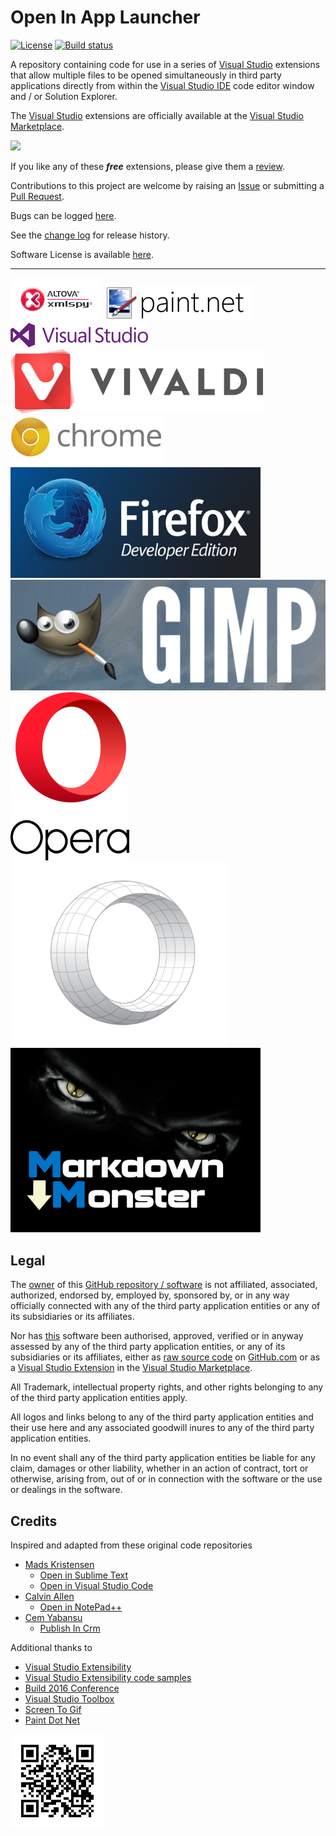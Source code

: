 [VersionNumberBadgeURL]: NotApplicable
[VSMarketplaceUrl]: https://marketplace.visualstudio.com/search?term=trevellick&target=VS&sortBy=Relevance
[VSMarketplaceReviewsUrl]: https://marketplace.visualstudio.com/search?term=trevellick&target=VS&sortBy=Relevance

# Open In App Launcher

[![License](https://img.shields.io/github/license/gittools/gitlink.svg)](/LICENSE.txt)
[![Build status][AppVeyorProjectBuildStatusBadgeSvg]][AppVeyorProjectUrl]

A repository containing code for use in a series of [Visual Studio][VisualStudioURL] extensions that allow multiple files to be opened simultaneously in third party applications directly from within the [Visual Studio IDE][VisualStudioURL] code editor window and / or Solution Explorer.

The [Visual Studio][VisualStudioURL] extensions are officially available at the [Visual Studio Marketplace][VSMarketplaceUrl].

![](src/VisualStudioMarketPlaceAssets/Generic_ReadMeAnimatedUsage.gif)

If you like any of these ***free*** extensions, please give them a [review][VSMarketplaceReviewsUrl].

Contributions to this project are welcome by raising an [Issue][GitHubRepoIssuesURL] or submitting a [Pull Request][GitHubRepoPullRequestsURL].

Bugs can be logged [here][GitHubRepoIssuesURL].

See the [change log](CHANGELOG.md) for release history.

Software License is available [here](/LICENSE.txt).

---------------------------------------

[![Altova Xml Spy](src/VisualStudioMarketPlaceAssets/OpenInAltovaXmlSpy/ThirdPartyLogo.png)](https://marketplace.visualstudio.com/items?itemName=GregTrevellick.OpeninAltovaXMLSpy)
[![Paint Dot Net](src/VisualStudioMarketPlaceAssets/OpenInPaintDotNet/ThirdPartyLogo.png)](https://marketplace.visualstudio.com/items?itemName=GregTrevellick.OpeninPaintDotNet)
[![Visual Studio 2017 Community](src/VisualStudioMarketPlaceAssets/OpenInVS2017Community/ThirdPartyLogo.png)](https://marketplace.visualstudio.com/search?term=trevellick%20open%20in%20visual%20studio&target=VS&category=All%20categories&vsVersion=&sortBy=Relevance)
[![Vivaldi](src/VisualStudioMarketPlaceAssets/OpenInVivaldi/ThirdPartyLogo.png)](https://marketplace.visualstudio.com/items?itemName=GregTrevellick.OpeninVivaldi)
[![Chrome Canary](src/VisualStudioMarketPlaceAssets/OpenInChromeCanary/ThirdPartyLogo.png)](https://marketplace.visualstudio.com/items?itemName=GregTrevellick.OpeninChromeCanary)
[![Firefox Developer Edition](src/VisualStudioMarketPlaceAssets/OpenInFirefoxDeveloperEdition/ThirdPartyLogo.png)](https://marketplace.visualstudio.com/items?itemName=GregTrevellick.OpeninFirefoxDeveloperEdition)
[![Gimp](src/VisualStudioMarketPlaceAssets/OpenInGimp/ThirdPartyLogo.png)](https://marketplace.visualstudio.com/items?itemName=GregTrevellick.OpeninGimp)
[![Opera](src/VisualStudioMarketPlaceAssets/OpenInOpera/ThirdPartyLogo.png)](https://marketplace.visualstudio.com/items?itemName=GregTrevellick.OpeninOpera)
[![Opera Developer](src/VisualStudioMarketPlaceAssets/OpenInOperaDeveloper/ThirdPartyLogo.png)](https://marketplace.visualstudio.com/items?itemName=GregTrevellick.OpeninOperaDeveloper)
[![Markdown Monster](src/VisualStudioMarketPlaceAssets/OpenInMarkdownMonster/ThirdPartyLogo.png)](https://marketplace.visualstudio.com/items?itemName=GregTrevellick.OpeninMarkdownMonster)

## Legal

The [owner](https://github.com/GregTrevellick) of this [GitHub repository / software][GitHubRepoURL] is not affiliated, associated, authorized, endorsed by, employed by, sponsored by, or in any way officially connected with any of the third party application entities or any of its subsidiaries or its affiliates.

Nor has [this][GitHubRepoURL] software been authorised, approved, verified or in anyway assessed by any of the third party application entities, or any of its subsidiaries or its affiliates, either as [raw source code][GitHubRepoURL] on [GitHub.com](https://github.com/) or as a [Visual Studio Extension][VSMarketplaceUrl] in the [Visual Studio Marketplace](https://marketplace.visualstudio.com/vs).

All Trademark, intellectual property rights, and other rights belonging to any of the third party application entities  apply.

All logos and links belong to any of the third party application entities and their use here and any associated goodwill inures to any of the third party application entities.

In no event shall any of the third party application entities be liable for any claim, damages or other liability, whether in an action of contract, tort or otherwise, arising from, out of or in connection with the software or the use or dealings in the software.

## Credits

Inspired and adapted from these original code repositories

- [Mads Kristensen](https://github.com/madskristensen) 
  - [Open in Sublime Text](https://github.com/madskristensen/OpenInSublimeText/ "Open in Sublime Text")
  - [Open in Visual Studio Code](https://github.com/madskristensen/OpenInVsCode "Open in Visual Studio Code")
- [Calvin Allen](https://github.com/CalvinAllen) 
  - [Open in NotePad++](https://github.com/CalvinAllen/OpenInNotepadPlusPlus  "Open in NotePad++") 
- [Cem Yabansu](https://github.com/cemyabansu) 
  - [Publish In Crm](https://github.com/cemyabansu/PublishInCrm "Publish In Crm")

Additional thanks to

- [Visual Studio Extensibility](http://www.visualstudioextensibility.com/)
- [Visual Studio Extensibility code samples](https://github.com/visualstudioextensibility/VSX-Samples)
- [Build 2016 Conference](https://channel9.msdn.com/Events/Build/2016/B886) 
- [Visual Studio Toolbox](https://channel9.msdn.com/Shows/Visual-Studio-Toolbox/Extensions-by-Mads-Kristensen)
- [Screen To Gif](http://www.screentogif.com/) 
- [Paint Dot Net](http://www.getpaint.net/)  

[![](chart_github.ioOpenInApp.Launcher.png)][GitHubPagesURL]






[AppVeyorProjectUrl]: https://ci.appveyor.com/project/GregTrevellick/openinapp-launcher
[AppVeyorProjectBuildStatusBadgeSvg]: https://ci.appveyor.com/api/projects/status/0vwmtcboontemltq?svg=true
[GitHubPagesURL]: https://gregtrevellick.github.io/OpenInApp.Launcher/
[GitHubRepoURL]: https://github.com/GregTrevellick/OpenInApp.Launcher
[GitHubRepoIssuesURL]: https://github.com/GregTrevellick/OpenInApp.Launcher/issues
[GitHubRepoPullRequestsURL]: https://github.com/GregTrevellick/OpenInApp.Launcher/pulls
[VisualStudioURL]: https://www.visualstudio.com/
